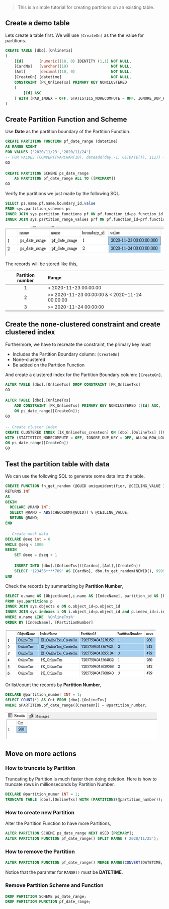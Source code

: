 > This is a simple tutorial for creating partitions on an existing table.

## Create a demo table

Lets create a table first. We will use `[CreateOn]` as the the value for partitions.

```sql
CREATE TABLE [dbo].[OnlineTxs]
(
    [Id]       [numeric](18, 0) IDENTITY (1,1) NOT NULL,
    [CardNo]   [varchar](19)                   NOT NULL,
    [Amt]      [decimal](10, 0)                NOT NULL,
    [CreateOn] [datetime]                      NOT NULL,
    CONSTRAINT [PK_OnlineTxs] PRIMARY KEY NONCLUSTERED
    (
        [Id] ASC
    ) WITH (PAD_INDEX = OFF, STATISTICS_NORECOMPUTE = OFF, IGNORE_DUP_KEY = OFF, ALLOW_ROW_LOCKS = ON, ALLOW_PAGE_LOCKS = ON) ON [PRIMARY]
)
```

## Create Partition Function and Scheme

Use **Date** as the partition boundary of the Partition Function.

```sql
CREATE PARTITION FUNCTION pf_date_range (datetime)
AS RANGE RIGHT
FOR VALUES ('2020/11/23','2020/11/24')
-- FOR VALUES (CONVERT(VARCHAR(10), dateadd(day,-1, GETDATE()), 111)) -- Yesterday
GO

CREATE PARTITION SCHEME ps_date_range
    AS PARTITION pf_date_range ALL TO ([PRIMARY])
GO
```

Verify the partitions we just made by the following SQL.

```sql
SELECT ps.name,pf.name,boundary_id,value
FROM sys.partition_schemes ps
INNER JOIN sys.partition_functions pf ON pf.function_id=ps.function_id
INNER JOIN sys.partition_range_values prf ON pf.function_id=prf.function_id
```

![](assets/partition_info.jpg)

The records will be stored like this,

| Partition number | Range                                          |
| :--------------: | :--------------------------------------------- |
|        1         | < 2020-11-23 00:00:00                          |
|        2         | >= 2020-11-23 00:00:00 & < 2020-11-24 00:00:00 |
|        3         | >= 2020-11-24 00:00:00                         |



## Create the none-clustered constraint and create clustered index

Furthermore, we have to recreate the constraint, the primary key must

- Includes the Partition Boundary column: `[CreateOn]`
- None-clustered
- Be added on the Partition Function

And create a clustered index for the Partition Boundary column: `[CreateOn]`.

```sql
ALTER TABLE [dbo].[OnlineTxs] DROP CONSTRAINT [PK_OnlineTxs]
GO

ALTER TABLE [dbo].[OnlineTxs]
    ADD CONSTRAINT [PK_OnlineTxs] PRIMARY KEY NONCLUSTERED ([Id] ASC, [CreateOn])
	ON ps_date_range([CreateOn]);
GO

-- Create cluster index
CREATE CLUSTERED INDEX [IX_OnlineTxs_createon] ON [dbo].[OnlineTxs] ([CreateOn])
WITH (STATISTICS_NORECOMPUTE = OFF, IGNORE_DUP_KEY = OFF, ALLOW_ROW_LOCKS = ON, ALLOW_PAGE_LOCKS = ON)
ON ps_date_range([CreateOn])
GO
```

## Test the partition table with data

We can use the following SQL to generate some data into the table.

```sql
CREATE FUNCTION fn_get_random (@GUID uniqueidentifier, @CEILING_VALUE INT)
RETURNS INT
AS
BEGIN
  DECLARE @RAND INT;
  SELECT @RAND = ABS(CHECKSUM(@GUID)) % @CEILING_VALUE;
  RETURN @RAND;
END

-- Create mock data
DECLARE @seq int = 0
WHILE @seq < 1000
BEGIN
    SET @seq = @seq + 1

    INSERT INTO [dbo].[OnlineTxs]([Cardno],[Amt],[CreateOn])
    SELECT '123456****789' AS [CardNo], dbo.fn_get_random(NEWID(), 9999) AS [Amt], DATEADD(day, -1 * dbo.fn_get_random(NEWID(),4), GETDATE()) AS [CreateOn]
END
```

Check the records by summarizing by **Partition Number**,

```sql
SELECT o.name AS [ObjectName],i.name AS [IndexName], partition_id AS [PartitionId], partition_number AS [PartitionNumber], [rows]
FROM sys.partitions p
INNER JOIN sys.objects o ON o.object_id=p.object_id
INNER JOIN sys.indexes i ON i.object_id=p.object_id and p.index_id=i.index_id
WHERE o.name LIKE '%OnlineTxs%'
ORDER BY [IndexName], [PartitionNumber]
```

![](assets/check_partition_data_1.jpg)

Or list/count the records by **Partition Number**,

```sql
DECLARE @partition_number INT = 1;
SELECT COUNT(*) AS Cnt FROM [dbo].[OnlineTxs]
WHERE $PARTITION.pf_date_range([CreateOn]) = @partition_number;
```

![](assets/check_partition_data_2.jpg)



## Move on more actions

### How to truncate by Partition

Truncating by Partition is much faster then doing deletion.
Here is how to truncate rows in millionseconds by Partition Number.

```sql
DECLARE @partition_numer INT = 1;
TRUNCATE TABLE [dbo].[OnlineTxs] WITH (PARTITIONS(@partition_number));
```


### How to create new Partition

Alter the Partition Function to have more Partitions,

```sql
ALTER PARTITION SCHEME ps_date_range NEXT USED [PRIMARY];
ALTER PARTITION FUNCTION pf_date_range() SPLIT RANGE ('2020/11/25');
```


### How to remove the Partition

```sql
ALTER PARTITION FUNCTION pf_date_range() MERGE RANGE(CONVERT(DATETIME, '2020-11-23'));
```

Notice that the paramter for `RANGE()` must be **DATETIME**.


### Remove Partition Scheme and Function

```sql
DROP PARTITION SCHEME ps_date_range;
DROP PARTITION FUNCTION pf_date_range;
```
